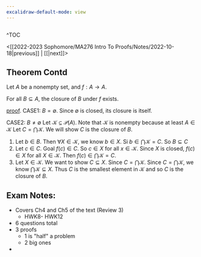 ```yaml
---
excalidraw-default-mode: view
---
```



```toc

```

^TOC

<[[2022-2023 Sophomore/MA276 Intro To Proofs/Notes/2022-10-18|previous]] | [[|next]]>

## Theorem Contd

Let $A$ be a nonempty set, and $f:A\to A$. 

For all $B \subseteq A$, the closure of $B$ under $f$ exists.

<u>proof</u>.
CASE1: $B=\emptyset$. Since $\emptyset$ is closed, its closure is itself.

CASE2: $B \neq \emptyset$ Let $\mathcal{K}\subseteq \mathcal{P}(A)$. Note that $\mathcal{K}$ is nonempty because at least $A\in\mathcal{K}$ Let $C = \bigcap \mathcal{K}$. We will show $C$ is the closure of $B$.

1. Let $b\in B$. Then $\forall X \in \mathcal{K}$, we know $b \in X$. Si $b\in\bigcap \mathcal{K} = C$. So $B\subseteq C$
2. Let $c \in C.$ Goal $f(c)\in C$. So $c\in X$ for all $x \in \mathcal{K}$. Since $X$ is closed, $f(c) \in X$ for all $X\in\mathcal{K}.$ Then $f(c)\in\bigcap\mathcal{K}= C.$
3. Let $X\in\mathcal{K}.$ We want to show $C\subseteq X.$ Since $C=\bigcap \mathcal{K}.$ Since $C=\bigcap\mathcal{K},$ we know $\bigcap\mathcal{K}\subseteq X.$ Thus $C$ is the smallest element in $\mathcal{K}$ and so $C$ is the closure of $B.$



## Exam Notes:
- Covers Ch4 and Ch5 of the text (Review 3)
	- HWK8- HWK12
- 6 questions total
- 3 proofs
	- 1 is "half" a problem
	- 2 big ones
- 